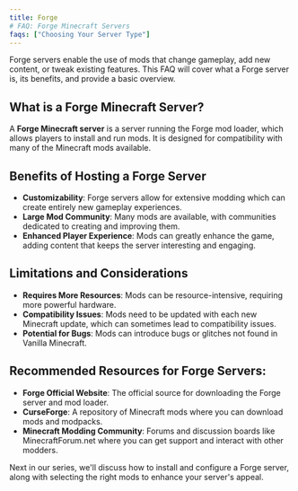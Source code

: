 ```yaml
---
title: Forge
# FAQ: Forge Minecraft Servers
faqs: ["Choosing Your Server Type"]
---
```


Forge servers enable the use of mods that change gameplay, add new content, or tweak existing features. This FAQ will cover what a Forge server is, its benefits, and provide a basic overview.

## What is a Forge Minecraft Server?

A **Forge Minecraft server** is a server running the Forge mod loader, which allows players to install and run mods. It is designed for compatibility with many of the Minecraft mods available.

## Benefits of Hosting a Forge Server

- **Customizability**: Forge servers allow for extensive modding which can create entirely new gameplay experiences.
- **Large Mod Community**: Many mods are available, with communities dedicated to creating and improving them.
- **Enhanced Player Experience**: Mods can greatly enhance the game, adding content that keeps the server interesting and engaging.

## Limitations and Considerations

- **Requires More Resources**: Mods can be resource-intensive, requiring more powerful hardware.
- **Compatibility Issues**: Mods need to be updated with each new Minecraft update, which can sometimes lead to compatibility issues.
- **Potential for Bugs**: Mods can introduce bugs or glitches not found in Vanilla Minecraft.

## Recommended Resources for Forge Servers:

- **Forge Official Website**: The official source for downloading the Forge server and mod loader.
- **CurseForge**: A repository of Minecraft mods where you can download mods and modpacks.
- **Minecraft Modding Community**: Forums and discussion boards like MinecraftForum.net where you can get support and interact with other modders.

Next in our series, we'll discuss how to install and configure a Forge server, along with selecting the right mods to enhance your server's appeal.
